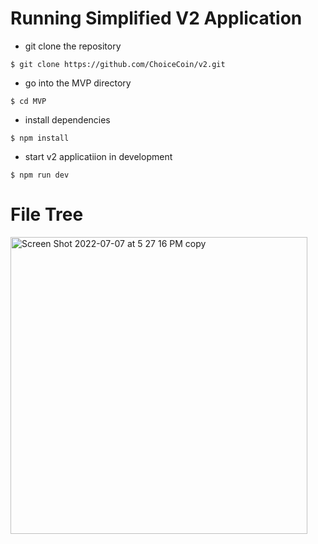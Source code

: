 # Running Simplified V2 Application

- git clone the repository

```
$ git clone https://github.com/ChoiceCoin/v2.git
```

- go into the MVP directory

```
$ cd MVP
```
- install dependencies

```
$ npm install 
```

- start v2 applicatiion in development

```
$ npm run dev
```

# File Tree

<img width="475" alt="Screen Shot 2022-07-07 at 5 27 16 PM copy" src="https://user-images.githubusercontent.com/43055154/177892857-917245b9-33b3-4c46-89b6-6aca36546137.png">



